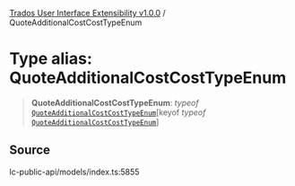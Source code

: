 [Trados User Interface Extensibility v1.0.0](../wiki/globals) / QuoteAdditionalCostCostTypeEnum

# Type alias: QuoteAdditionalCostCostTypeEnum

> **QuoteAdditionalCostCostTypeEnum**: *typeof* [`QuoteAdditionalCostCostTypeEnum`](../wiki/Variable.QuoteAdditionalCostCostTypeEnum)\[keyof *typeof* [`QuoteAdditionalCostCostTypeEnum`](../wiki/Variable.QuoteAdditionalCostCostTypeEnum)\]

## Source

lc-public-api/models/index.ts:5855
